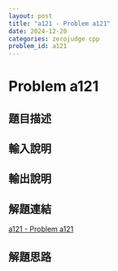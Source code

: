 ```yaml
---
layout: post
title: "a121 - Problem a121"
date: 2024-12-20
categories: zerojudge cpp
problem_id: a121
---
```


# Problem a121

## 題目描述



## 輸入說明



## 輸出說明



## 解題連結

[a121 - Problem a121](https://zerojudge.tw/ShowProblem?problemid=a121)

## 解題思路

